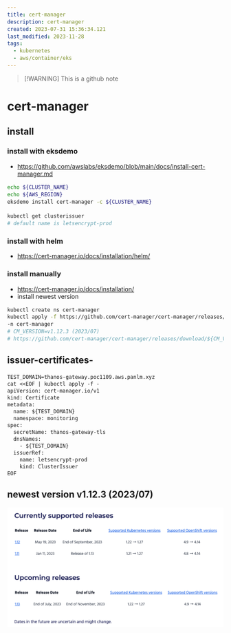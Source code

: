 ```yaml
---
title: cert-manager
description: cert-manager
created: 2023-07-31 15:36:34.121
last_modified: 2023-11-28
tags:
  - kubernetes
  - aws/container/eks
---
```

> [!WARNING] This is a github note

# cert-manager
## install
### install with eksdemo
- https://github.com/awslabs/eksdemo/blob/main/docs/install-cert-manager.md
```sh
echo ${CLUSTER_NAME}
echo ${AWS_REGION}
eksdemo install cert-manager -c ${CLUSTER_NAME}

kubectl get clusterissuer
# default name is letsencrypt-prod
```

### install with helm
- https://cert-manager.io/docs/installation/helm/

### install manually
- https://cert-manager.io/docs/installation/
- install newest version 
```sh
kubectl create ns cert-manager
kubectl apply -f https://github.com/cert-manager/cert-manager/releases/latest/download/cert-manager.yaml \
-n cert-manager
# CM_VERSION=v1.12.3 (2023/07)
# https://github.com/cert-manager/cert-manager/releases/download/${CM_VERSION}/cert-manager.yaml

```

## issuer-certificates-
```
TEST_DOMAIN=thanos-gateway.poc1109.aws.panlm.xyz
cat <<EOF | kubectl apply -f -
apiVersion: cert-manager.io/v1
kind: Certificate
metadata:
  name: ${TEST_DOMAIN}
  namespace: monitoring
spec:
  secretName: thanos-gateway-tls
  dnsNames:
    - ${TEST_DOMAIN}
  issuerRef:
    name: letsencrypt-prod
    kind: ClusterIssuer
EOF

```


## newest version v1.12.3 (2023/07)

![cert-manager-png-1.png](../../../git-attachment/cert-manager-png-1.png)



